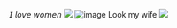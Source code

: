 𝘐 𝘭𝘰𝘷𝘦 𝘸𝘰𝘮𝘦𝘯 ![](https://64.media.tumblr.com/fc57e1fb1959c3bc9fcde2b247d5705b/a60c364c847652be-f9/s75x75_c1/d716625d117c95c00469a1827db96caf25952f34.gifv) 
![image](https://encrypted-tbn0.gstatic.com/images?q=tbn:ANd9GcSrOIP9c7MaM4TQVwFkwVqa-BogjZV0qBo9l1SJv6NxZDNMS1MFWWCRATup&s=10)
Look my wife ![](https://64.media.tumblr.com/99e3c51ed5f489b2217da7ff24636200/29429a2fed66c7ab-98/s75x75_c1/096a6973e3102ff2b3605c544b431ed0559417ff.gifv) 
